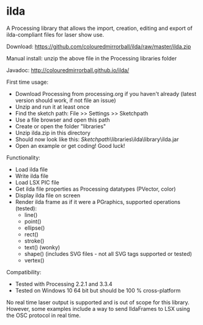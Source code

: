 ilda
====

A Processing library that allows the import, creation, editing and export of ilda-compliant files for laser show use.

Download: https://github.com/colouredmirrorball/ilda/raw/master/ilda.zip

Manual install: unzip the above file in the Processing libraries folder

Javadoc: http://colouredmirrorball.github.io/ilda/


First time usage:

 * Download Processing from processing.org if you haven't already (latest version should work, if not file an issue)
 * Unzip and run it at least once
 * Find the sketch path: File >> Settings >> Sketchpath
 * Use a file browser and open this path
 * Create or open the folder "libraries"
 * Unzip ilda.zip in this directory
 * Should now look like this: *Sketchpath*\libraries\ilda\library\ilda.jar
 * Open an example or get coding! Good luck!
 
 
Functionality:
 
  * Load ilda file
  * Write ilda file
  * Load LSX PIC file
  * Get ilda file properties as Processing datatypes (PVector, color)
  * Display ilda file on screen
  * Render ilda frame as if it were a PGraphics, supported operations (tested):
      * line()
      * point()
      * ellipse()
      * rect()
      * stroke()
      * text() (wonky)
      * shape() (includes SVG files - not all SVG tags supported or tested)
      * vertex() 
  
Compatibility:

   * Tested with Processing 2.2.1 and 3.3.4
   * Tested on Windows 10 64 bit but should be 100 % cross-platform
   
No real time laser output is supported and is out of scope for this library. However, some examples include a way to send IldaFrames to LSX using the OSC protocol in real time. 